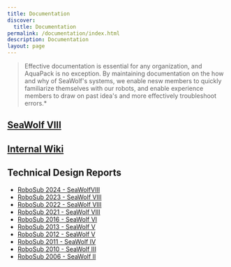 ```yaml
---
title: Documentation
discover:
  title: Documentation
permalink: /documentation/index.html
description: Documentation
layout: page
---
```


<blockquote class="flow">
        <p>Effective documentation is essential for any organization, and AquaPack is no exception. By maintaining documentation on the how and why of SeaWolf's systems, we enable nesw members to quickly familiarize themselves with our robots, and enable experience members to draw on past idea's and more effectively troubleshoot errors.*</p>
</blockquote>

## [SeaWolf VIII](/seawolves/seawolfVIII/index/)

## [Internal Wiki](https://ncsurobotics.github.io/Documentation/)

## Technical Design Reports
- [RoboSub 2024 - SeaWolfVIII](https://robonation.org/app/uploads/sites/4/2024/07/RS24_TDR_NorthCarolinaState-compressed.pdf)
- [RoboSub 2023 - SeaWolf VIII](https://robonation.org/app/uploads/sites/4/2023/06/TDR_NCSU_AquaPackRobotics_RS2023-compressed.pdf)
- [RoboSub 2022 - SeaWolf VIII](https://robonation.org/app/uploads/sites/4/2022/06/urc-at-ncstateuniversity_TDR_RS22.pdf)
- [RoboSub 2021 - SeaWolf VIII](https://drive.google.com/file/d/1KUi1Un857L_O6qmVsBNAIGVJ7nBoSR9B/view)
- [RoboSub 2016 - SeaWolf VI](https://drive.google.com/file/d/195ZIoEu4j-tH9yyKpxV_kEGFwQA2cyXm/view)
- [RoboSub 2013 - SeaWolf V](https://www.dropbox.com/s/6t6rwomrnj2jrmd/2013URCPaperDrafts.pdf)
- [RoboSub 2012 - SeaWolf V](https://drive.google.com/file/d/13Rj_WwKE_SBk0bF-f1a_G6vYNnem6HFu/view)
- [RoboSub 2011 - SeaWolf IV](https://www.slideshare.net/DavidHoffman15/2011journalpaper)
- [RoboSub 2010 - SeaWolf III](https://drive.google.com/file/d/1qvoDDTR8sWdYVxYcUSUc_NNMJkBd4d5b/view)
- [RoboSub 2006 - SeaWolf II](https://drive.google.com/file/d/1oaZOA4mNl9uR1taArGVWxvF6NeMBzThi/view)
